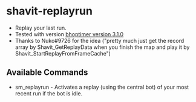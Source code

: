 # shavit-replayrun
 - Replay your last run.
 - Tested with version [bhoptimer version 3.1.0](https://github.com/shavitush/bhoptimer/releases/tag/v3.1.0)
 - Thanks to Nuko#9726 for the idea ("pretty much just get the record array by Shavit_GetReplayData when you finish the map and play it by Shavit_StartReplayFromFrameCache")
## Available Commands
- sm_replayrun - Activates a replay (using the central bot) of your most recent run if the bot is idle.
